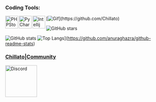 ### Coding Tools:
<img align="left" alt="PHPStorm" width="40px" src="https://resources.jetbrains.com/storage/products/company/brand/logos/PhpStorm_icon.png" />
<img align="left" alt="PyCharm" width="40px" src="https://i.imgur.com/cCSh9nO.png" />
<img align="left" alt="Intellij" width="40px" src="https://cdn.icon-icons.com/icons2/3053/PNG/512/intellij_macos_bigsur_icon_190061.png" />


[![Gif](https://readme-typing-svg.herokuapp.com/?color=%2300FFE2E&center=true&vCenter=true&lines=My+nickname+is+Chillato+i+programming;PocketMine-MP+Nukkit+and+Python.)](https://github.com/Chillato)


![GitHub stars](https://img.shields.io/github/stars/Chillato?logo=github&style=social)

<section id='stats'>
  
  ![GitHub stats](https://github-readme-stats.vercel.app/api?username=Chillato&show_icons=true&theme=tokyonight)
  ![Top Langs](https://github-readme-stats.vercel.app/api/top-langs/?username=Chillato&layout=compact)](https://github.com/anuraghazra/github-readme-stats)

### [Chillato|Community](https://discord.gg/acRDapM8eu)
<img align="left" alt="Discord" width="100px" src="https://img.favpng.com/7/9/10/discord-computer-icons-logo-social-media-png-favpng-sCqKwuEaekk7xnBMsAUfBAaku.jpg" />

